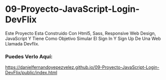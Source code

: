 # 09-Proyecto-JavaScript-Login-DevFlix
Este Proyecto Esta Construido Con Html5, Sass, Responsive Web Design, JavaScript Y Tiene Como Objetivo Simular El Sign In 
Y Sign Up De Una Web Llamada Devflix. 

### Puedes Verlo Aquí: 
https://danielfernandoyepezvelez.github.io/09-Proyecto-JavaScript-Login-DevFlix/public/index.html
